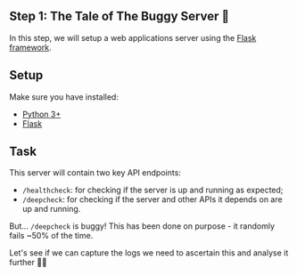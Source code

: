 ## Step 1: The Tale of The Buggy Server 🤧

In this step, we will setup a web applications server using the [Flask framework](https://github.com/pallets/flask).

## Setup

Make sure you have installed:

- [Python 3+](https://www.python.org/downloads/)
- [Flask](https://github.com/pallets/flask#installing)

## Task

This server will contain two key API endpoints:

- `/healthcheck`: for checking if the server is up and running as expected;
- `/deepcheck`: for checking if the server and other APIs it depends on are up and running.

But... `/deepcheck` is buggy! This has been done on purpose - it randomly fails ~50% of the time.

Let's see if we can capture the logs we need to ascertain this and analyse it further 🕵️‍♀️
